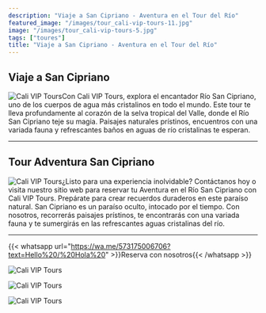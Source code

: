 ```yaml
---
description: "Viaje a San Cipriano - Aventura en el Tour del Río"
featured_image: "/images/tour_cali-vip-tours-11.jpg"
image: "/images/tour_cali-vip-tours-5.jpg"
tags: ["toures"]
title: "Viaje a San Cipriano - Aventura en el Tour del Río"
---
```


## Viaje a San Cipriano

![Cali VIP Tours](/images/tour_entry_17.jpg)Con Cali VIP Tours, explora el encantador Río San Cipriano, uno de los cuerpos de agua más cristalinos en todo el mundo. Este tour te lleva profundamente al corazón de la selva tropical del Valle, donde el Río San Cipriano teje su magia. Paisajes naturales prístinos, encuentros con una variada fauna y refrescantes baños en aguas de río cristalinas te esperan.

---

## Tour Adventura San Cipriano

![Cali VIP Tours](/images/tour_entry_18.jpg)¿Listo para una experiencia inolvidable? Contáctanos hoy o visita nuestro sitio web para reservar tu Aventura en el Río San Cipriano con Cali VIP Tours. Prepárate para crear recuerdos duraderos en este paraíso natural. San Cipriano es un paraíso oculto, intocado por el tiempo. Con nosotros, recorrerás paisajes prístinos, te encontrarás con una variada fauna y te sumergirás en las refrescantes aguas cristalinas del río.

---

{{< whatsapp url="https://wa.me/573175006706?text=Hello%20/%20Hola%20" >}}Reserva con nosotros{{< /whatsapp >}}

![Cali VIP Tours](https://images.pexels.com/photos/5368886/pexels-photo-5368886.jpeg?auto=compress&cs=tinysrgb&w=1260&h=750&dpr=1)

![Cali VIP Tours](https://images.pexels.com/photos/7082673/pexels-photo-7082673.jpeg?auto=compress&cs=tinysrgb&w=1260&h=750&dpr=1)

![Cali VIP Tours](https://images.pexels.com/photos/6438969/pexels-photo-6438969.jpeg?auto=compress&cs=tinysrgb&w=1260&h=750&dpr=1)
